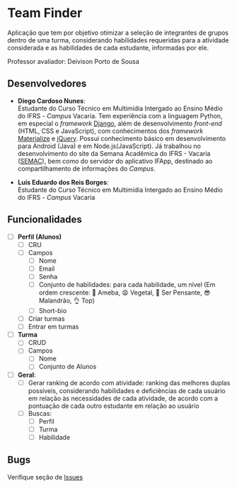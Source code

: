 # Team Finder

Aplicação que tem por objetivo otimizar a seleção de integrantes de grupos dentro de uma turma, considerando habilidades requeridas para a atividade considerada e as habilidades de cada estudante, informadas por ele.

Professor avaliador: Deivison Porto de Sousa

## Desenvolvedores

- **Diego Cardoso Nunes**: \
Estudante do Curso Técnico em Multimídia Intergado ao Ensino Médio do IFRS - _Campus_ Vacaria. Tem experiência com a linguagem Python, em especial o _framework_ [Django](https://www.djangoproject.com/), além de desenvolvimento _front-end_ (HTML, CSS e JavaScript), com conhecimentos dos _framework_ [Materialize](https://materializecss.com/) e [jQuery](https://jquery.com/). Possui conhecimento básico em desenvolvimento para Android (Java) e em Node.js(JavaScript). Já trabalhou no desenvolvimento do site da Semana Acadêmica do IFRS - Vacaria ([SEMAC](http://semac.vacaria.ifrs.edu.br)), bem como do servidor do aplicativo IFApp, destinado ao compartilhamento de informações do _Campus_. 

- **Luís Eduardo dos Reis Borges**: \
Estudante do Curso Técnico em Multimídia Intergado ao Ensino Médio do IFRS - _Campus_ Vacaria

## Funcionalidades
- [ ] **Perfil (Alunos)**
  - [ ] CRU
  - [ ] Campos
    - [ ] Nome
    - [ ] Email
    - [ ] Senha
    - [ ] Conjunto de habilidades: para cada habilidade, um nível (Em ordem crescente: 🦠 Ameba, 😩 Vegetal, 🤔 Ser Pensante, 😎 Malandrão, 👌 Top)
    - [ ] Short-bio
  - [ ] Criar turmas
  - [ ] Entrar em turmas

- [ ] **Turma**
  - [ ] CRUD
  - [ ] Campos
    - [ ] Nome
    - [ ] Conjunto de Alunos

- [ ] **Geral**:
  - [ ] Gerar ranking de acordo com atividade: ranking das melhores duplas possíveis, considerando habilidades e deficiências de cada usuário em relação às necessidades de cada atividade, de acordo com a pontuação de cada outro estudante em relação ao usuário
  - [ ] Buscas:
    - [ ] Perfil
    - [ ] Turma
    - [ ] Habilidade

## Bugs
Verifique seção de [Issues](https://github.com/ifrs-alunos/team_finder/issues)
